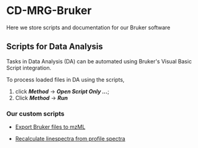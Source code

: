 # CD-MRG-Bruker
Here we store scripts and documentation for our Bruker software

## Scripts for Data Analysis
Tasks in Data Analysis (DA) can be automated using Bruker's Visual Basic Script integration. 

To process loaded files in DA using the scripts,

1) click ***Method*** -> ***Open Script Only ...***;
2) Click ***Method*** -> ***Run***


### Our custom scripts

- [Export Bruker files to mzML](https://github.com/ssi-dk/CD-MRG-Bruker/blob/main/DataAnalysis/exportMzML.dascript) 

- [Recalculate linespectra from profile spectra](https://github.com/ssi-dk/CD-MRG-Bruker/blob/main/DataAnalysis/recalc_linespectra.dascript) 
